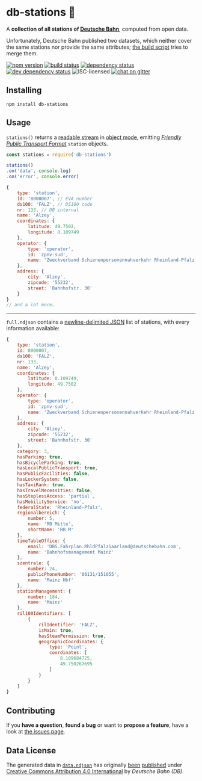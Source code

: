 # db-stations 🚏

A **collection of all stations of [Deutsche Bahn](http://db.de/)**, computed from open data.

Unfortunately, Deutsche Bahn published two datasets, which neither cover the same stations nor provide the same attributes; [the build script](build/index.js) tries to merge them.

[![npm version](https://img.shields.io/npm/v/db-stations.svg)](https://www.npmjs.com/package/db-stations)
[![build status](https://img.shields.io/travis/derhuerst/db-stations.svg)](https://travis-ci.org/derhuerst/db-stations)
[![dependency status](https://img.shields.io/david/derhuerst/db-stations.svg)](https://david-dm.org/derhuerst/db-stations)
[![dev dependency status](https://img.shields.io/david/dev/derhuerst/db-stations.svg)](https://david-dm.org/derhuerst/db-stations#info=devDependencies)
![ISC-licensed](https://img.shields.io/github/license/derhuerst/db-stations.svg)
[![chat on gitter](https://badges.gitter.im/derhuerst.svg)](https://gitter.im/derhuerst)


## Installing

```shell
npm install db-stations
```


## Usage

`stations()` returns a [readable stream](https://nodejs.org/api/stream.html#stream_class_stream_readable) in [object mode](https://nodejs.org/api/stream.html#stream_object_mode), emitting [*Friendly Public Transport Format*](https://github.com/public-transport/friendly-public-transport-format) `station` objects.

```js
const stations = require('db-stations')

stations()
.on('data', console.log)
.on('error', console.error)
```

```js
{
	type: 'station',
	id: '8000007', // EVA number
	ds100: 'FALZ', // DS100 code
	nr: 133, // DB internal
	name: 'Alzey',
	coordinates: {
		latitude: 49.7502,
		longitude: 8.109749
	},
	operator: {
		type: 'operator',
		id: 'zpnv-sud',
		name: 'Zweckverband Schienenpersonennahverkehr Rheinland-Pfalz Süd'
	},
	address: {
		city: 'Alzey',
		zipcode: '55232',
		street: 'Bahnhofstr. 30'
	}
}
// and a lot more…
```

---

`full.ndjson` contains a [newline-delimited JSON](#todo) list of stations, with every information available:

```js
{
	type: 'station',
	id: 8000007,
	ds100: 'FALZ',
	nr: 133,
	name: 'Alzey',
	coordinates: {
		latitude: 8.109749,
		longitude: 49.7502
	},
	operator: {
		type: 'operator',
		id: 'zpnv-sud',
		name: 'Zweckverband Schienenpersonennahverkehr Rheinland-Pfalz Süd'
	},
	address: {
		city: 'Alzey',
		zipcode: '55232',
		street: 'Bahnhofstr. 30'
	},
	category: 3,
	hasParking: true,
	hasBicycleParking: true,
	hasLocalPublicTransport: true,
	hasPublicFacilities: false,
	hasLockerSystem: false,
	hasTaxiRank: true,
	hasTravelNecessities: false,
	hasSteplessAccess: 'partial',
	hasMobilityService: 'no',
	federalState: 'Rheinland-Pfalz',
	regionalbereich: {
		number: 5,
		name: 'RB Mitte',
		shortName: 'RB M'
	},
	timeTableOffice: {
		email: 'DBS.Fahrplan.RhldPfalzSaarland@deutschebahn.com',
		name: 'Bahnhofsmanagement Mainz'
	},
	szentrale: {
		number: 24,
		publicPhoneNumber: '06131/151055',
		name: 'Mainz Hbf'
	},
	stationManagement: {
		number: 184,
		name: 'Mainz'
	},
	ril100Identifiers: [
		{
			rilIdentifier: 'FALZ',
			isMain: true,
			hasSteamPermission: true,
			geographicCoordinates: {
				type: 'Point',
				coordinates: [
					8.109684725,
					49.750267695
				]
			}
		}
	]
}
```


## Contributing

If you **have a question**, **found a bug** or want to **propose a feature**, have a look at [the issues page](https://github.com/derhuerst/db-stations/issues).


## Data License

The generated data in [`data.ndjson`](data.ndjson) has originally [been](http://data.deutschebahn.com/dataset/data-stationsdaten) [published](http://data.deutschebahn.com/dataset/data-haltestellen) under [Creative Commons Attribution 4.0 International](https://creativecommons.org/licenses/by/4.0/) by *Deutsche Bahn (DB)*.
